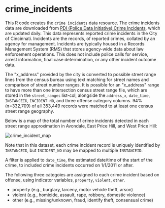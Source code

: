 # crime_incidents

This R code creates the `crime incidents` data resource. The crime incidents data are downloaded from [PDI (Police Data Initiative) Crime Incidents](https://data.cincinnati-oh.gov/safety/PDI-Police-Data-Initiative-Crime-Incidents/k59e-2pvf), which are updated daily. This data represents reported crime incidents in the City of Cincinnati. Incidents are the records, of reported crimes, collated by an agency for management. Incidents are typically housed in a Records Management System (RMS) that stores agency-wide data about law enforcement operations. This does not include police calls for service, arrest information, final case determination, or any other incident outcome data.

The "x_address" provided by the city is converted to possible street range lines from the census bureau using text matching for street names and comparison of street number ranges. It is possible for an "x_address" range to have more than one intersection census street range file, which are stored in the `street_ranges` list-col, alongside the `address_x`, `date_time`, `INSTANCEID`, `INCIDENT_NO`, and three offense category columns. 94% (n=332,709) of all 353,449 records were matched to at least one census street range geography.

Below is a map of the total number of crime incidents detected in each street range approximation in Avondale, East Price Hill, and West Price Hill:

![crime_incident_map](https://user-images.githubusercontent.com/104022087/214891725-38ae46aa-3872-485a-bc3f-d6d916d19ad9.svg)

Note that in this dataset, each crime incident record is uniquely identified by `INSTANCEID`, but `INCIDENT_NO` may be mapped to multiple `INSTANCEID`. 

A filter is applied to `date_time`, the estimated date/time of the start of the crime, to included crime incidents occurred on 1/1/2011 or after.

The following three categoies are assigned to each crime incident based on offense, using indicator variables, `property`, `violent`, `other`.
* property (e.g., burglary, larceny, motor vehicle theft, arson)
* violent (e.g., homicide, assault, rape, robbery, domestic violence)
* other (e.g., missing/unknown, fraud, identify theft, consensual crime)


